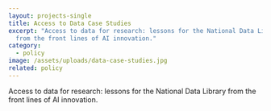 ```yaml
---
layout: projects-single
title: Access to Data Case Studies
excerpt: "Access to data for research: lessons for the National Data Library
  from the front lines of AI innovation."
category:
  - policy
image: /assets/uploads/data-case-studies.jpg
related: policy
---
```

Access to data for research: lessons for the National Data Library from the front lines of AI innovation.